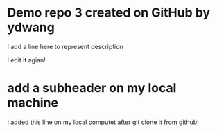# Demo repo 3 created on GitHub by ydwang

I add a line here to represent description

I edit it agian!

# add a subheader on my local machine

I added this line on my local computet after git clone it from github!
